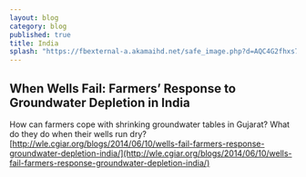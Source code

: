```yaml
---
layout: blog
category: blog
published: true
title: India
splash: "https://fbexternal-a.akamaihd.net/safe_image.php?d=AQC4G2fhxs7fN5Rg&w=484&h=253&url=http%3A%2F%2Fwle.cgiar.org%2Fblogs%2Ffiles%2F2014%2F06%2Fwaterflow2.png&cfs=1"
---
```


## When Wells Fail: Farmers’ Response to Groundwater Depletion in India

How can farmers cope with shrinking groundwater tables in Gujarat? What do they do when their wells run dry? [http://wle.cgiar.org/blogs/2014/06/10/wells-fail-farmers-response-groundwater-depletion-india/](http://wle.cgiar.org/blogs/2014/06/10/wells-fail-farmers-response-groundwater-depletion-india/)

